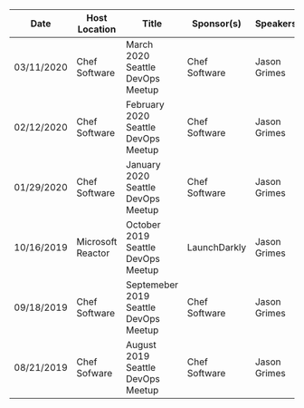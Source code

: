Date|Host Location|Title|Sponsor(s)|Speakers|URL|
----|---|-------------|-----|----------|--------|
03/11/2020| Chef Software | March 2020 Seattle DevOps Meetup | Chef Software | Jason Grimes | https://www.meetup.com/Seattle-DevOps-Meetup/events/268810764/
02/12/2020| Chef Software | February 2020 Seattle DevOps Meetup | Chef Software | Jason Grimes | https://www.meetup.com/Seattle-DevOps-Meetup/events/267681597/ |
01/29/2020| Chef Software | January 2020 Seattle DevOps Meetup | Chef Software | Jason Grimes | https://www.meetup.com/Seattle-DevOps-Meetup/events/266467729/ |
10/16/2019| Microsoft Reactor | October 2019 Seattle DevOps Meetup | LaunchDarkly | Jason Grimes | https://www.meetup.com/Seattle-DevOps-Meetup/events/264480852/ |
09/18/2019| Chef Software | Septemeber 2019 Seattle DevOps Meetup | Chef Software | Jason Grimes | https://www.meetup.com/Seattle-DevOps-Meetup/events/263347056/ |
08/21/2019| Chef Sofware | August 2019 Seattle DevOps Meetup | Chef Software | Jason Grimes | https://www.meetup.com/Seattle-DevOps-Meetup/events/262135699/ |
